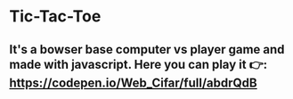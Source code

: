 # Tic-Tac-Toe

## It's a bowser base computer vs player game and made with javascript. Here you can play it 👉: https://codepen.io/Web_Cifar/full/abdrQdB
